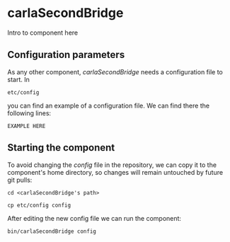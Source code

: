 # carlaSecondBridge
Intro to component here


## Configuration parameters
As any other component, *carlaSecondBridge* needs a configuration file to start. In
```
etc/config
```
you can find an example of a configuration file. We can find there the following lines:
```
EXAMPLE HERE
```

## Starting the component
To avoid changing the *config* file in the repository, we can copy it to the component's home directory, so changes will remain untouched by future git pulls:

```
cd <carlaSecondBridge's path> 
```
```
cp etc/config config
```

After editing the new config file we can run the component:

```
bin/carlaSecondBridge config
```
